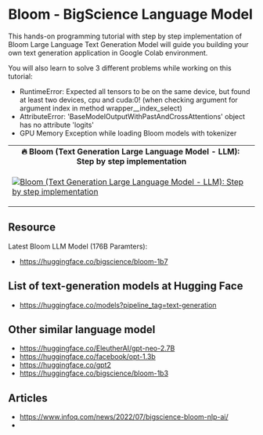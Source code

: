 # Bloom - BigScience  Language Model #

This hands-on programming tutorial with step by step implementation of Bloom Large Language Text Generation Model will guide you building your own text generation application in Google Colab environment. 

You will also learn to solve 3 different problems while working on this tutorial:

- RuntimeError: Expected all tensors to be on the same device, but found at least two devices, cpu and cuda:0! (when checking argument for argument index in method wrapper__index_select)
- AttributeError: 'BaseModelOutputWithPastAndCrossAttentions' object has no attribute 'logits'
- GPU Memory Exception while loading Bloom models with tokenizer

<table class="table table-striped table-bordered table-vcenter">
    <tr>
        <td align="center"><b>🔥&nbsp;Bloom (Text Generation Large Language Model - LLM):&nbsp; Step by step implementation </b></td>
    </tr>
    <tr>
        <td>
            <div>                

[![Bloom (Text Generation Large Language Model - LLM): Step by step implementation](https://img.youtube.com/vi/HOiBaH9gAlU/0.jpg)](https://www.youtube.com/watch?v=HOiBaH9gAlU)

</tr>
</table>

## Resource ## 
Latest Bloom LLM Model (176B Paramters):
- https://huggingface.co/bigscience/bloom-1b7

## List of text-generation models at Hugging Face
- https://huggingface.co/models?pipeline_tag=text-generation

## Other similar language model ##
- https://huggingface.co/EleutherAI/gpt-neo-2.7B
- https://huggingface.co/facebook/opt-1.3b
- https://huggingface.co/gpt2
- https://huggingface.co/bigscience/bloom-1b3




## Articles  ##
- https://www.infoq.com/news/2022/07/bigscience-bloom-nlp-ai/
- 
